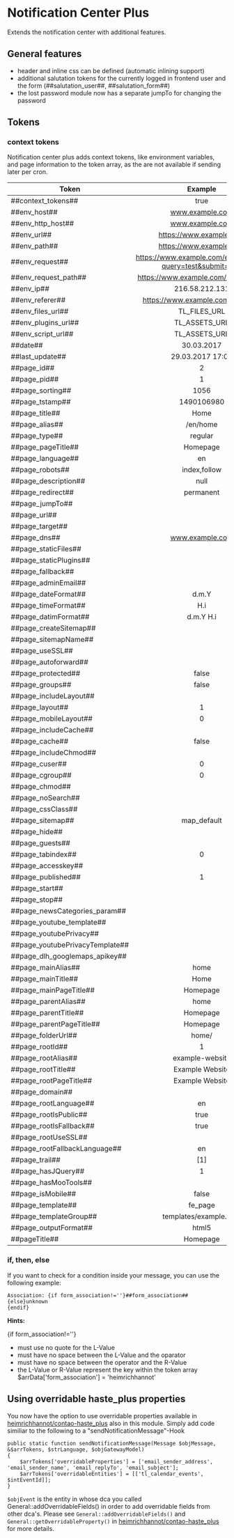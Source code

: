 # Notification Center Plus

Extends the notification center with additional features.

## General features
- header and inline css can be defined (automatic inlining support)
- additional salutation tokens for the currently logged in frontend user and the form (##salutation_user##, ##salutation_form##)
- the lost password module now has a separate jumpTo for changing the password

## Tokens

### context tokens

Notification center plus adds context tokens, like environment variables, and page information to the token array, as the 
are not available if sending later per cron.


| Token        | Example
| ------------- |:-------------:|
| ##context_tokens## | true
| ##env_host##      | www.example.com |
| ##env_http_host## | www.example.com  | 
| ##env_url## | https://www.example.com  | 
| ##env_path## | https://www.example.com  | 
| ##env_request## | https://www.example.com/en/testpage?query=test&submit=true  | 
| ##env_request_path## | https://www.example.com/en/testpage  |
| ##env_ip## | 216.58.212.131  |
| ##env_referer## | https://www.example.com/en/home |
| ##env_files_url## | TL_FILES_URL |
| ##env_plugins_url## | TL_ASSETS_URL |
| ##env_script_url## | TL_ASSETS_URL |
| ##date## | 30.03.2017 |
| ##last_update## | 29.03.2017 17:05 |
| ##page_id## | 2 |
| ##page_pid## | 1 |
| ##page_sorting## | 1056 |
| ##page_tstamp## | 1490106980 |
| ##page_title## | Home |
| ##page_alias## | /en/home |
| ##page_type## | regular |
| ##page_pageTitle## | Homepage |
| ##page_language## | en |
| ##page_robots## | index,follow |
| ##page_description## | null |
| ##page_redirect## | permanent |
| ##page_jumpTo## |  |
| ##page_url## |  |
| ##page_target## |  |
| ##page_dns## | www.example.com |
| ##page_staticFiles## |  |
| ##page_staticPlugins## |  |
| ##page_fallback## |  |
| ##page_adminEmail## |  |
| ##page_dateFormat## | d.m.Y |
| ##page_timeFormat## | H.i |
| ##page_datimFormat## | d.m.Y H.i |
| ##page_createSitemap## |  |
| ##page_sitemapName## |  |
| ##page_useSSL## | |
| ##page_autoforward## |  |
| ##page_protected## | false |
| ##page_groups## | false |
| ##page_includeLayout## |  |
| ##page_layout## | 1 |
| ##page_mobileLayout## | 0 |
| ##page_includeCache## |  |
| ##page_cache## | false |
| ##page_includeChmod## |  |
| ##page_cuser## | 0 |
| ##page_cgroup## | 0 |
| ##page_chmod## |  |
| ##page_noSearch## |  |
| ##page_cssClass## |  |
| ##page_sitemap## | map_default |
| ##page_hide## |  |
| ##page_guests## |  |
| ##page_tabindex## | 0 |
| ##page_accesskey## |  |
| ##page_published## | 1 |
| ##page_start## | |
| ##page_stop## |  |
| ##page_newsCategories_param## |  |
| ##page_youtube_template## |  |
| ##page_youtubePrivacy## |  |
| ##page_youtubePrivacyTemplate## |  |
| ##page_dlh_googlemaps_apikey## |  |
| ##page_mainAlias## | home |
| ##page_mainTitle## | Home |
| ##page_mainPageTitle## | Homepage |
| ##page_parentAlias## | home |
| ##page_parentTitle## | Homepage |
| ##page_parentPageTitle## | Homepage |
| ##page_folderUrl## | home/ |
| ##page_rootId## | 1 |
| ##page_rootAlias## | example-website |
| ##page_rootTitle## | Example Website |
| ##page_rootPageTitle## | Example Website |
| ##page_domain## |  |
| ##page_rootLanguage## | en |
| ##page_rootIsPublic## | true |
| ##page_rootIsFallback## | true |
| ##page_rootUseSSL## |  |
| ##page_rootFallbackLanguage## | en |
| ##page_trail## | [1]|
| ##page_hasJQuery## | 1 |
| ##page_hasMooTools## |  |
| ##page_isMobile## | false |
| ##page_template## | fe_page |
| ##page_templateGroup## | templates/example.com |
| ##page_outputFormat## | html5 |
| ##pageTitle## | Homepage |


### if, then, else

If you want to check for a condition inside your message, you can use the following example:

```
Association: {if form_association!=''}##form_association##
{else}unknown
{endif}
```

**Hints:**

{if form_association!=''}
- must use no quote for the L-Value
- must have no space between the L-Value and the oparator
- must have no space between the operator and the R-Value
- the L-Value or R-Value represent the key within the token array $arrData['form_association'] = 'heimrichhannot'

## Using overridable haste_plus properties

You now have the option to use overridable properties available in [heimrichhannot/contao-haste_plus](https://github.com/heimrichhannot/contao-haste_plus) also in this module. Simply add code similiar to the following to a "sendNotificationMessage"-Hook

```
public static function sendNotificationMessage(Message $objMessage, &$arrTokens, $strLanguage, $objGatewayModel)
{
    $arrTokens['overridableProperties'] = ['email_sender_address', 'email_sender_name', 'email_replyTo', 'email_subject'];
    $arrTokens['overridableEntities'] = [['tl_calendar_events', $intEventId]];
}
```

```$objEvent``` is the entity in whose dca you called General::addOverridableFields() in order to add overridable fields from other dca's. Please see ```General::addOverridableFields()``` and ```General::getOverridableProperty()``` in [heimrichhannot/contao-haste_plus](https://github.com/heimrichhannot/contao-haste_plus) for more details.